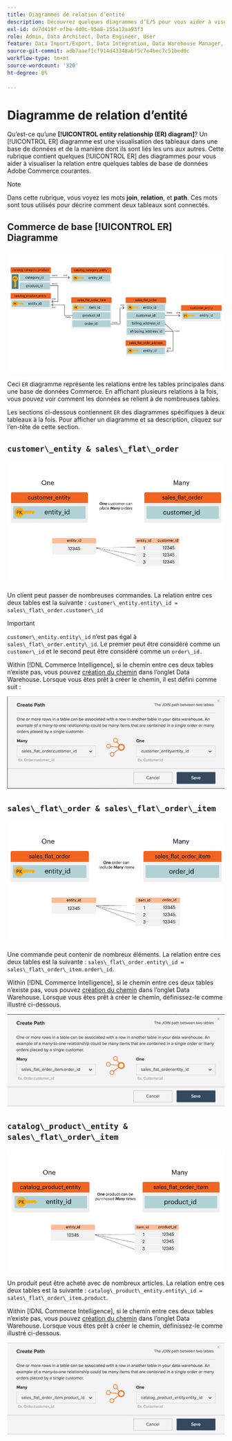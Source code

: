 ```yaml
---
title: Diagrammes de relation d’entité
description: Découvrez quelques diagrammes d’E/S pour vous aider à visualiser la relation entre une poignée de tableaux de base de données Commerce courants.
exl-id: de7d419f-efbe-4d0c-95a8-155a12aa93f3
role: Admin, Data Architect, Data Engineer, User
feature: Data Import/Export, Data Integration, Data Warehouse Manager, Commerce Tables
source-git-commit: adb7aaef1cf914d43348abf5c7e4bec7c51bed0c
workflow-type: tm+mt
source-wordcount: '320'
ht-degree: 0%

---
```


# Diagramme de relation d’entité

Qu’est-ce qu’une **[!UICONTROL entity relationship (ER) diagram]**? Un [!UICONTROL ER] diagramme est une visualisation des tableaux dans une base de données et de la manière dont ils sont liés les uns aux autres. Cette rubrique contient quelques [!UICONTROL ER] des diagrammes pour vous aider à visualiser la relation entre quelques tables de base de données Adobe Commerce courantes.

>[!NOTE]
>
>Dans cette rubrique, vous voyez les mots **join**, **relation**, et **path**. Ces mots sont tous utilisés pour décrire comment deux tableaux sont connectés.

## Commerce de base [!UICONTROL ER] Diagramme

![4_DB_Chart](../../assets/4_DB_Chart.png)

Ceci `ER` diagramme représente les relations entre les tables principales dans une base de données Commerce. En affichant plusieurs relations à la fois, vous pouvez voir comment les données se relient à de nombreuses tables.

Les sections ci-dessous contiennent `ER` des diagrammes spécifiques à deux tableaux à la fois. Pour afficher un diagramme et sa description, cliquez sur l’en-tête de cette section.

## `customer\_entity & sales\_flat\_order`

![Un client et plusieurs commandes](../../assets/2_OneCustomerManyOrders.png)

Un client peut passer de nombreuses commandes. La relation entre ces deux tables est la suivante : `customer\_entity.entity\_id = sales\_flat\_order.customer\_id`

>[!IMPORTANT]
>
>`customer\_entity.entity\_id` n’est pas égal à `sales\_flat\_order.entity\_id`. Le premier peut être considéré comme un `customer\_id` et le second peut être considéré comme un `order\_id.`

Within [!DNL Commerce Intelligence], si le chemin entre ces deux tables n’existe pas, vous pouvez [création du chemin](../data-warehouse-mgr/create-paths-calc-columns.md) dans l’onglet Data Warehouse. Lorsque vous êtes prêt à créer le chemin, il est défini comme suit :

![](../../assets/SFO___CE_path.png)

## `sales\_flat\_order & sales\_flat\_order\_item`

![1_OneOrderManyItems](../../assets/1_OneOrderManyItems.png)

Une commande peut contenir de nombreux éléments. La relation entre ces deux tables est la suivante : `sales\_flat\_order.entity\_id = sales\_flat\_order\_item.order\_id`.

Within [!DNL Commerce Intelligence], si le chemin entre ces deux tables n’existe pas, vous pouvez [création du chemin](../data-warehouse-mgr/create-paths-calc-columns.md) dans l’onglet Data Warehouse. Lorsque vous êtes prêt à créer le chemin, définissez-le comme illustré ci-dessous.

![](../../assets/SFOI___SFO_path.png)

## `catalog\_product\_entity & sales\_flat\_order\_item`

![3_OneProductManyTimes](../../assets/3_OneProductManyTimes.png)

Un produit peut être acheté avec de nombreux articles. La relation entre ces deux tables est la suivante : `catalog\_product\_entity.entity\_id = sales\_flat\_order\_item.product`.

Within [!DNL Commerce Intelligence], si le chemin entre ces deux tables n’existe pas, vous pouvez [création du chemin](../data-warehouse-mgr/create-paths-calc-columns.md) dans l’onglet Data Warehouse. Lorsque vous êtes prêt à créer le chemin, définissez-le comme illustré ci-dessous.

![](../../assets/SFOI___CPE_path.png)

